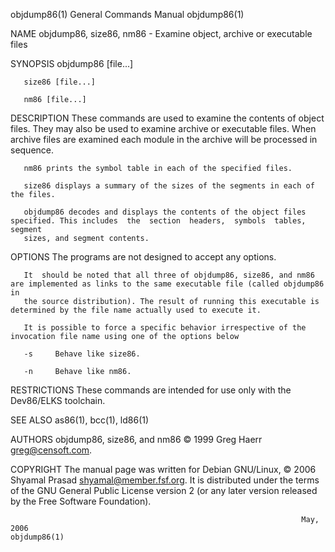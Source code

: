 objdump86(1)                                                  General Commands Manual                                                 objdump86(1)

NAME
       objdump86, size86, nm86 - Examine object, archive or executable files

SYNOPSIS
       objdump86 [file...]

       size86 [file...]

       nm86 [file...]

DESCRIPTION
       These commands are used to examine the contents of object files. They may also be used to examine archive or executable files. When archive
       files are examined each module in the archive will be processed in sequence.

       nm86 prints the symbol table in each of the specified files.

       size86 displays a summary of the sizes of the segments in each of the files.

       objdump86 decodes and displays the contents of the object files specified. This includes  the  section  headers,  symbols  tables,  segment
       sizes, and segment contents.

OPTIONS
       The programs are not designed to accept any options.

       It  should be noted that all three of objdump86, size86, and nm86 are implemented as links to the same executable file (called objdump86 in
       the source distribution). The result of running this executable is determined by the file name actually used to execute it.

       It is possible to force a specific behavior irrespective of the invocation file name using one of the options below

       -s     Behave like size86.

       -n     Behave like nm86.

RESTRICTIONS
       These commands are intended for use only with the Dev86/ELKS toolchain.

SEE ALSO
       as86(1), bcc(1), ld86(1)

AUTHORS
       objdump86, size86, and nm86 © 1999 Greg Haerr <greg@censoft.com>.

COPYRIGHT
       The manual page was written for Debian GNU/Linux, © 2006 Shyamal Prasad <shyamal@member.fsf.org>. It is distributed under the terms of  the
       GNU General Public License version 2 (or any later version released by the Free Software Foundation).

                                                                     May, 2006                                                        objdump86(1)
